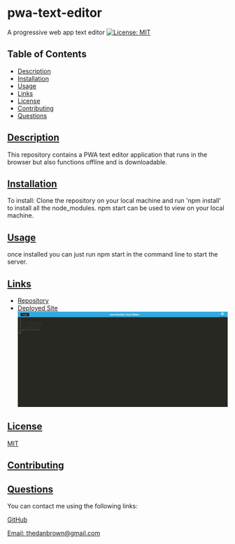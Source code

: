 # pwa-text-editor
A progressive web app text editor
[![License: MIT](https://img.shields.io/badge/License-MIT-yellow.svg)](https://opensource.org/licenses/MIT)

  ## Table of Contents
  * [Description](#description)
  * [Installation](#installation)
  * [Usage](#usage)
  * [Links](#links)
  * [License](#license)
  * [Contributing](#contributing)
  * [Questions](#questions)
  
  ## [Description](#table-of-contents)
This repository contains a PWA text editor application that runs in the browser but also functions offline and is downloadable.


  ## [Installation](#table-of-contents)

  To install: Clone the repository on your local machine and run 'npm install' to install all the node_modules.
    npm start can be used to view on your local machine.
  ## [Usage](#table-of-contents)
once installed you can just run npm start in the command line to start the server.  
  
  ## [Links](#table-of-contents)

  * [Repository](https://github.com/Thedanbrown/pwa-text-editor)
  * [Deployed Site](https://whispering-atoll-55056.herokuapp.com/)
  ![Deployed site image](./client/src/images/J.A.T.E.png)

  ## [License](#table-of-contents)

  [MIT](https://opensource.org/licenses/MIT)

  ## [Contributing](#table-of-contents)

  ## [Questions](#table-of-contents)

  You can contact me using the following links:

  [GitHub](https://github.com/Thedanbrown)

  [Email: thedanbrown@gmail.com](mailto:thedanbrown@gmail.com)
